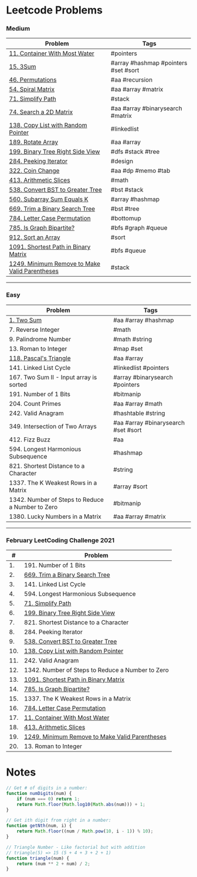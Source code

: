 # Leetcode Problems

### Medium
| Problem | Tags |
| --- | --- |
| [11. Container With Most Water](https://github.com/mkellydevv/interview-prep/blob/master/leetcode/medium/11.%20Container%20With%20Most%20Water.js) | #pointers |
| [15. 3Sum](https://github.com/mkellydevv/interview-prep/blob/master/leetcode/medium/15.%203Sum.js) | #array #hashmap #pointers #set #sort |
| [46. Permutations](https://github.com/mkellydevv/interview-prep/blob/master/leetcode/medium/46.%20Permutations.js) | #aa #recursion |
| [54. Spiral Matrix](https://github.com/mkellydevv/interview-prep/blob/master/leetcode/medium/54.%20Spiral%20Matrix.js) | #aa #array #matrix |
| [71. Simplify Path](https://github.com/mkellydevv/interview-prep/blob/master/leetcode/medium/71.%20Simplify%20Path.js) | #stack |
| [74. Search a 2D Matrix](https://github.com/mkellydevv/interview-prep/blob/master/leetcode/medium/74.%20Search%20a%202D%20Matrix.js) | #aa #array #binarysearch #matrix |
| [138. Copy List with Random Pointer](https://github.com/mkellydevv/interview-prep/blob/master/leetcode/medium/138.%20Copy%20List%20with%20Random%20Pointer.js) | #linkedlist |
| [189. Rotate Array](https://github.com/mkellydevv/interview-prep/blob/master/leetcode/medium/189.%20Rotate%20Array.js) | #aa #array |
| [199. Binary Tree Right Side View](https://github.com/mkellydevv/interview-prep/blob/master/leetcode/medium/199.%20Binary%20Tree%20Right%20Side%20View.js) | #dfs #stack #tree |
| [284. Peeking Iterator](https://github.com/mkellydevv/interview-prep/blob/master/leetcode/medium/284.%20Peeking%20Iterator.js) | #design |
| [322. Coin Change](https://github.com/mkellydevv/interview-prep/blob/master/leetcode/medium/322.%20Coin%20Change.js) | #aa #dp #memo #tab |
| [413. Arithmetic Slices](https://github.com/mkellydevv/interview-prep/blob/master/leetcode/medium/413.%20Arithmetic%20Slices.js) | #math |
| [538. Convert BST to Greater Tree](https://github.com/mkellydevv/interview-prep/blob/master/leetcode/medium/538.%20Convert%20BST%20to%20Greater%20Tree.js) | #bst #stack |
| [560. Subarray Sum Equals K](https://github.com/mkellydevv/interview-prep/blob/master/leetcode/medium/560.%20Subarray%20Sum%20Equals%20K.js) | #array #hashmap |
| [669. Trim a Binary Search Tree](https://github.com/mkellydevv/interview-prep/blob/master/leetcode/medium/669.%20Trim%20a%20Binary%20Search%20Tree.js) | #bst #tree |
| [784. Letter Case Permutation](https://github.com/mkellydevv/interview-prep/blob/master/leetcode/medium/784.%20Letter%20Case%20Permutation.js) | #bottomup |
| [785. Is Graph Bipartite?](https://github.com/mkellydevv/interview-prep/blob/master/leetcode/medium/785.%20Is%20Graph%20Bipartite%3F.js) | #bfs #graph #queue |
| [912. Sort an Array](https://github.com/mkellydevv/interview-prep/blob/master/leetcode/medium/912.%20Sort%20an%20Array.js) | #sort |
| [1091. Shortest Path in Binary Matrix](https://github.com/mkellydevv/interview-prep/blob/master/leetcode/medium/1091.%20Shortest%20Path%20in%20Binary%20Matrix.js) | #bfs #queue |
| [1249. Minimum Remove to Make Valid Parentheses](https://github.com/mkellydevv/interview-prep/blob/master/leetcode/medium/1249.%20Minimum%20Remove%20to%20Make%20Valid%20Parentheses.js) | #stack |
---
### Easy
| Problem | Tags |
| --- | --- |
| [1. Two Sum](https://github.com/mkellydevv/interview-prep/blob/master/leetcode/easy/1.%20Two%20Sum.js) | #aa #array #hashmap |
| 7. Reverse Integer | #math |
| 9. Palindrome Number | #math #string |
| 13. Roman to Integer | #map #set |
| [118. Pascal's Triangle](https://github.com/mkellydevv/interview-prep/blob/master/leetcode/easy/118.%20Pascal's%20Triangle.js) | #aa #array  |
| 141. Linked List Cycle | #linkedlist #pointers |
| 167. Two Sum II - Input array is sorted | #array #binarysearch #pointers |
| 191. Number of 1 Bits | #bitmanip |
| 204. Count Primes | #aa #array #math |
| 242. Valid Anagram | #hashtable #string |
| 349. Intersection of Two Arrays | #aa #array #binarysearch #set #sort |
| 412. Fizz Buzz | #aa |
| 594. Longest Harmonious Subsequence | #hashmap |
| 821. Shortest Distance to a Character | #string |
| 1337. The K Weakest Rows in a Matrix | #array #sort |
| 1342. Number of Steps to Reduce a Number to Zero | #bitmanip |
| 1380. Lucky Numbers in a Matrix | #aa #array #matrix |
---
### February LeetCoding Challenge 2021
| # | Problem |
| --- | --- |
| 1. | 191. Number of 1 Bits |
| 2. | [669. Trim a Binary Search Tree](https://github.com/mkellydevv/interview-prep/blob/master/leetcode/medium/669.%20Trim%20a%20Binary%20Search%20Tree.js) |
| 3. | 141. Linked List Cycle |
| 4. | 594. Longest Harmonious Subsequence |
| 5. | [71. Simplify Path](https://github.com/mkellydevv/interview-prep/blob/master/leetcode/medium/71.%20Simplify%20Path.js) |
| 6. | [199. Binary Tree Right Side View](https://github.com/mkellydevv/interview-prep/blob/master/leetcode/medium/199.%20Binary%20Tree%20Right%20Side%20View.js) |
| 7. | 821. Shortest Distance to a Character |
| 8. | 284. Peeking Iterator |
| 9. | [538. Convert BST to Greater Tree](https://github.com/mkellydevv/interview-prep/blob/master/leetcode/medium/538.%20Convert%20BST%20to%20Greater%20Tree.js) |
| 10. | [138. Copy List with Random Pointer](https://github.com/mkellydevv/interview-prep/blob/master/leetcode/medium/138.%20Copy%20List%20with%20Random%20Pointer.js) |
| 11. | 242. Valid Anagram |
| 12. | 1342. Number of Steps to Reduce a Number to Zero |
| 13. | [1091. Shortest Path in Binary Matrix](https://github.com/mkellydevv/interview-prep/blob/master/leetcode/medium/1091.%20Shortest%20Path%20in%20Binary%20Matrix.js) |
| 14. | [785. Is Graph Bipartite?](https://github.com/mkellydevv/interview-prep/blob/master/leetcode/medium/785.%20Is%20Graph%20Bipartite%3F.js) |
| 15. | 1337. The K Weakest Rows in a Matrix |
| 16. | [784. Letter Case Permutation](https://github.com/mkellydevv/interview-prep/blob/master/leetcode/medium/784.%20Letter%20Case%20Permutation.js) |
| 17. | [11. Container With Most Water](https://github.com/mkellydevv/interview-prep/blob/master/leetcode/medium/11.%20Container%20With%20Most%20Water.js) |
| 18. | [413. Arithmetic Slices](https://github.com/mkellydevv/interview-prep/blob/master/leetcode/medium/413.%20Arithmetic%20Slices.js) |
| 19. | [1249. Minimum Remove to Make Valid Parentheses](https://github.com/mkellydevv/interview-prep/blob/master/leetcode/medium/1249.%20Minimum%20Remove%20to%20Make%20Valid%20Parentheses.js) |
| 20. | 13. Roman to Integer |

# Notes

```js
// Get # of digits in a number:
function numDigits(num) {
    if (num === 0) return 1;
    return Math.floor(Math.log10(Math.abs(num))) + 1;
}

// Get ith digit from right in a number:
function getNth(num, i) {
    return Math.floor((num / Math.pow(10, i - 1)) % 10);
}

// Triangle Number - Like factorial but with addition
// triangle(5) => 15 (5 + 4 + 3 + 2 + 1)
function triangle(num) {
    return (num ** 2 + num) / 2;
}
```
